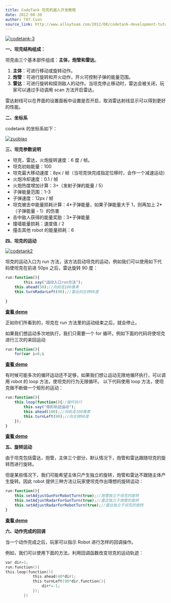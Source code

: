 ```yaml
---
title: CodeTank 坦克机器人开发教程
date: 2012-08-30
author: TAT.Cson
source_link: http://www.alloyteam.com/2012/08/codetank-development-tutorial/
---
```


<!-- {% raw %} - for jekyll -->

[![](http://www.alloyteam.com/wp-content/uploads/2012/08/codetank-3.png "codetank-3")](http://www.alloyteam.com/wp-content/uploads/2012/08/codetank-3.png)

**一、坦克结构组成：**

坦克由三个基本部件组成：**主体，炮管和雷达**。

1.  **主体**：可进行移动或旋转动作。
2.  **炮管**：可进行旋转和开火动作，开火可控制子弹的能量范围。
3.  **雷达**：可进行旋转和探测敌人的动作。当坦克停止移动时，雷达会被关闭，玩家可以通过手动调用 scan 方法开启雷达。

雷达射线可以在界面的设置面板中设置是否开启，取消雷达射线显示可以得到更好的性能。

**二、坐标系**

codetank 的坐标系如下：

[![](http://www.alloyteam.com/wp-content/uploads/2012/08/zuobiao.jpg "zuobiao")](http://www.alloyteam.com/wp-content/uploads/2012/08/zuobiao.jpg)

 **三、坦克参数说明**

-   坦克，雷达，火炮旋转速度：6 度 / 帧。
-   坦克初始能量：100
-   坦克最大移动速度：8px / 帧（当坦克快完成指定位移时，会作一个减速运动）
-   火炮冷却速度：0.1 / 帧
-   火炮热度增加计算：3+（发射子弹的能量 / 5）
-   子弹能量范围：1-3
-   子弹速度：12px / 帧
-   坦克被击中能量损耗计算：4\*子弹能量，如果子弹能量大于 1，则再加上 2\*（子弹能量 - 1）的伤害
-   击中敌人获得的能量奖励：3\*子弹能量
-   撞墙能量损耗：速度值 / 2
-   撞击其他 robot 的能量损耗：6

**四、坦克的运动**

[![](http://www.alloyteam.com/wp-content/uploads/2012/07/codetank2.png "codetank2")](http://www.alloyteam.com/wp-content/uploads/2012/07/codetank2.png)

坦克的运动入口为 run 方法，该方法启动坦克的运动，例如我们可以使用如下代码使坦克在前进 50px 之后，雷达旋转 90 度：

```javascript
run:function(){
        this.say("运动入口run方法");
	this.ahead(50);//向前走100像素
	this.turnRadarLeft(90);//雷达向左转90度	
 
}
```

**[查看 demo](http://codetank.alloyteam.com/index.html?cmd=battle&param=instructor.runFunction "查看 demo")**

正如你们所看到的，坦克在 run 方法里的运动结束之后，就会停止。

如果我们想运动多次地执行，我们只需要一个 for 循环。例如下面的代码将使坦克进行三次的来回运动

```javascript
run:function(){
    for(var i=0;i
```

 **[查看 demo](http://codetank.alloyteam.com/index.html?cmd=battle&param=instructor.threeMove)**

有时候可能多次的循环运动还不足够，如果我们想让运动无限地循环执行，可以调用 robot 的 loop 方法，使坦克的行为无限循环。 以下代码使用 loop 方法，使坦克做不断做一个矩形的运动：

```javascript
run:function(){
	this.loop(function(){//循环执行
		this.say("矩形轨迹运动");
		this.ahead(100);//向前走100像素
		this.turnLeft(90);//向左转90度		
	});
}
```

**[查看 demo](http://codetank.alloyteam.com/index.html?cmd=battle&param=instructor.rectRun)**

**五、旋转运动**

由于坦克包括雷达，炮管，主体三个部分，默认情况下，炮管和雷达跟随坦克的旋转而进行旋转。

但是某些情况下，我们可能希望主体只产生独立的旋转，炮管和雷达不跟随主体产生旋转。因此 robot 提供三种方法让玩家使坦克作出理想的旋转运动：

```javascript
run:function(){
	this.setAdjustGunForRobotTurn(true);//炮管独立于坦克的旋转
	this.setAdjustRadarForGunTurn(true);//雷达独立于炮管的旋转
	this.setAdjustRadarForRobotTurn(true);//雷达独立于坦克的旋转
}
```

**[查看 demo](http://codetank.alloyteam.com/index.html?cmd=battle&param=instructor.turnTogether,instructor.indepentTurn)**

**六、动作完成的回调**

当一个动作完成之后，玩家可以指示 Robot 进行怎样的回调操作。

例如，我们可以使用下面的方法，利用回调函数改变坦克的运动轨迹：

```c
var dir=1;	
run:function(){
this.loop(function(){
            this.ahead(40*dir);
            this.turnLeft(90*dir,function(){
                dir*=-1;
            });
        })	
```


<!-- {% endraw %} - for jekyll -->